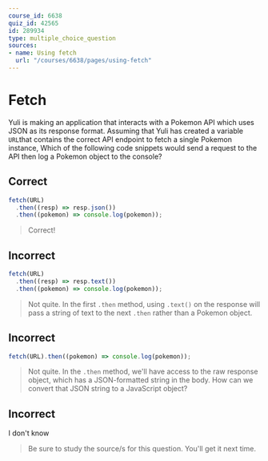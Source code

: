 ```yaml
---
course_id: 6638
quiz_id: 42565
id: 289934
type: multiple_choice_question
sources:
- name: Using fetch
  url: "/courses/6638/pages/using-fetch"
---
```


# Fetch

Yuli is making an application that interacts with a Pokemon API which uses JSON
as its response format. Assuming that Yuli has created a variable `URL`that
contains the correct API endpoint to fetch a single Pokemon instance, Which of
the following code snippets would send a request to the API then log a Pokemon
object to the console?

## Correct

```javascript
fetch(URL)
  .then((resp) => resp.json())
  .then((pokemon) => console.log(pokemon));
```

> Correct!

## Incorrect

```javascript
fetch(URL)
  .then((resp) => resp.text())
  .then((pokemon) => console.log(pokemon));
```

> Not quite. In the first `.then` method, using `.text()` on the response will
> pass a string of text to the next `.then` rather than a Pokemon object.

## Incorrect

```javascript
fetch(URL).then((pokemon) => console.log(pokemon));
```

> Not quite. In the `.then` method, we'll have access to the raw response object,
> which has a JSON-formatted string in the body. How can we convert that JSON
> string to a JavaScript object?

## Incorrect

I don't know

> Be sure to study the source/s for this question. You'll get it next time.
